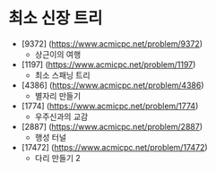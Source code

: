 최소 신장 트리
==========================================================================================
* [9372] (https://www.acmicpc.net/problem/9372)
  * 상근이의 여행
* [1197] (https://www.acmicpc.net/problem/1197)
  * 최소 스패닝 트리
* [4386] (https://www.acmicpc.net/problem/4386)
  * 별자리 만들기
* [1774] (https://www.acmicpc.net/problem/1774)
  * 우주신과의 교감
* [2887] (https://www.acmicpc.net/problem/2887)
  * 행성 터널
* [17472] (https://www.acmicpc.net/problem/17472)
  * 다리 만들기 2